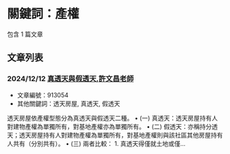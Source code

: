 # 關鍵詞：產權

包含 1 篇文章

## 文章列表

### 2024/12/12 [真透天與假透天,許文昌老師](../../articles/913054_%E7%9C%9F%E9%80%8F%E5%A4%A9%E8%88%87%E5%81%87%E9%80%8F%E5%A4%A9%2C%E8%A8%B1%E6%96%87%E6%98%8C%E8%80%81%E5%B8%AB.md)
- 文章編號：913054
- 其他關鍵詞：透天房屋, 真透天, 假透天

透天房屋依產權型態分為真透天與假透天二種。 • (一) 真透天：透天房屋持有人對建物產權為單獨所有，對基地產權亦為單獨所有。 • (二) 假透天：亦稱持分透天；透天房屋持有人對建物產權為單獨所有，對基地產權則與該社區其他房屋持有人共有（分別共有）。 • (三) 兩者比較： 1. 真透天得僅就土地或僅...
